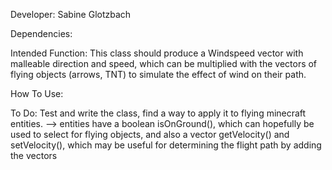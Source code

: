 Developer: Sabine Glotzbach

Dependencies: 

Intended Function: This class should produce a Windspeed vector with malleable direction and speed, which can be multiplied with the vectors of flying objects (arrows, TNT) to simulate the effect of wind on their path.

How To Use:

To Do: Test and write the class, find a way to apply it to flying minecraft entities.
    --> entities have a boolean isOnGround(), which can  hopefully be used to select for flying objects, and also a vector getVelocity() and setVelocity(), which may be useful for determining the flight path by adding
    the vectors